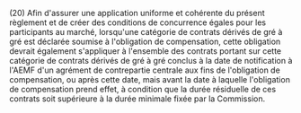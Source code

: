 (20) Afin d'assurer une application uniforme et cohérente du présent règlement et de créer des conditions de concurrence égales pour les participants au marché, lorsqu'une catégorie de contrats dérivés de gré à gré est déclarée soumise à l'obligation de compensation, cette obligation devrait également s'appliquer à l'ensemble des contrats portant sur cette catégorie de contrats dérivés de gré à gré conclus à la date de notification à l'AEMF d'un agrément de contrepartie centrale aux fins de l'obligation de compensation, ou après cette date, mais avant la date à laquelle l'obligation de compensation prend effet, à condition que la durée résiduelle de ces contrats soit supérieure à la durée minimale fixée par la Commission.